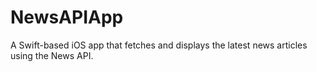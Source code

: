 # NewsAPIApp
A Swift-based iOS app that fetches and displays the latest news articles using the News API.
